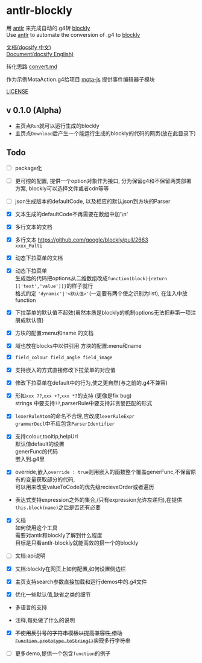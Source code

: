 # antlr-blockly

用 [antlr](https://github.com/antlr/antlr4) 来完成自动的.g4转 [blockly](https://github.com/google/blockly)  
Use [antlr](https://github.com/antlr/antlr4) to automate the conversion of .g4 to [blockly](https://github.com/google/blockly)

[文档(docsify 中文)](https://zhaouv.github.io/antlr-blockly/docs/#/README)  
[Document(docsify English)](https://zhaouv.github.io/antlr-blockly/docs/#/en/README)

转化思路 [convert.md](./convert.md)

作为示例MotaAction.g4给项目 [mota-js](https://github.com/ckcz123/mota-js) 提供事件编辑器子模块

[LICENSE](./NOTICE.md)

## v 0.1.0 (Alpha)
+ 主页点`Run`就可以运行生成的blockly
+ 主页点`Download`后产生一个能运行生成的blockly的代码的网页(放在此目录下)

## Todo

+ [ ] package化

+ [ ] 更可控的配置, 提供一个option对象作为接口, 分为保留g4和不保留两类部署方案, blockly可以选择文件或者cdn等等

+ [ ] json生成版本的defaultCode, 以及相应的默认json到方块的Parser

+ [x] 文本生成的defaultCode不再需要在数组中加'\n'

+ [x] 多行文本的文档

+ [x] 多行文本 https://github.com/google/blockly/pull/2663  
  `xxxx_Multi`

+ [x] 动态下拉菜单的文档

+ [x] 动态下拉菜单  
  生成后的代码把options从二维数组改成`function(block){return [['text','value']]}`的样子就行  
  格式约定 `'dynamic'|'<默认值>'`(一定要有两个使之识别为list), 在注入中放function  

+ [x] 下拉菜单的默认值不起效(虽然本质是blockly的机制options无法把非第一项注册成默认值)

+ [x] 方块的配置:menu和name 的文档

+ [x] 域也放在blocks中以供引用 方块的配置:menu和name

+ [x] `field_colour field_angle field_image`

+ [x] 支持嵌入的方式直接修改下拉菜单的对应值

+ [x] 修改下拉菜单在default中的行为,使之更自然(与之前的.g4不兼容)

+ [x] 形如`xxx ??`,`xxx +?`,`xxx *?`的支持 (更像是fix bug)  
strings 中要支持`??`,parserRule中要支持非贪婪匹配的形式

+ [x] `lexerRuleAtom`的命名不合理,应改成`lexerRuleExpr`  
`grammerDecl`中不应包含`ParserIdentifier`

+ [x] 支持colour,tooltip,helpUrl  
  默认值default的设置  
  generFunc的代码  
  嵌入到.g4里

+ [x] override,嵌入`override : true`则用嵌入的函数整个覆盖generFunc,不保留原有的变量获取部分的代码,  
  可以用来改变valueToCode的优先级recieveOrder或者遍历   

+ 表达式支持expression之外的集合,(只有expression允许左递归),在提供`this.block(name)`之后是否还有必要

+ [x] 文档  
  如何使用这个工具  
  需要对antlr和blockly了解到什么程度  
  目标是只看antlr-blockly就能高效的搭一个的blockly  

+ [ ] 文档:api说明

+ [x] 文档:blockly在网页上如何配置,如何设置侧边栏  

+ [x] 主页支持search参数直接加载和运行demos中的.g4文件

+ [x] 优化一些默认值,缺省之类的细节

+ 多语言的支持

+ 注释,每处做了什么的说明

+ [x] ~~不使用反引号的字符串模板以提高兼容性,借助`Function.prototype.toString()`实现多行字符串~~

+ [ ] 更多demo,提供一个包含`function`的例子